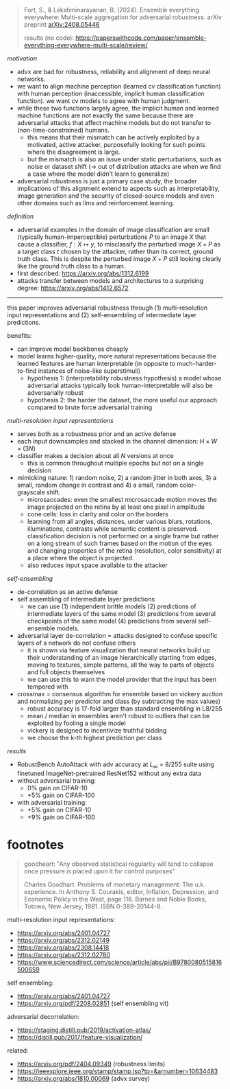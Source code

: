 > Fort, S., & Lakshminarayanan, B. (2024). Ensemble everything everywhere: Multi-scale aggregation for adversarial robustness. arXiv preprint [arXiv:2408.05446](https://arxiv.org/pdf/2408.05446)
> 
> results (no code): https://paperswithcode.com/paper/ensemble-everything-everywhere-multi-scale/review/

*motivation*

- advx are bad for robustness, reliability and alignment of deep neural networks.
- we want to align machine perception (learned cv classification function) with human perception (inaccessible, implicit human classification function). we want cv models to agree with human judgment.
- while these two functions largely agree, the implicit human and learned machine functions are not exactly the same because there are adversarial attacks that affect machine models but do not transfer to (non-time-constrained) humans.
	- this means that their mismatch can be actively exploited by a motivated, active attacker, purposefully looking for such points where the disagreement is large.
	- but the mismatch is also an issue under static perturbations, such as noise or dataset shift (→ out of distribution attacks are when we find a case where the model didn't learn to generalize)
- adversarial robustness is just a primary case study, the broader implications of this alignment extend to aspects such as interpretability, image generation and the security of closed-source models and even other domains such as llms and reinforcement learning.

*definition*

- adversarial examples in the domain of image classification are small (typically human-imperceptible) perturbations $P$ to an image $X$ that cause a classifier, $f: X \mapsto y$, to misclassify the perturbed image $X+P$ as a target class $t$ chosen by the attacker, rather than its correct, ground truth class. This is despite the perturbed image $X+P$ still looking clearly like the ground truth class to a human.
- first described: https://arxiv.org/abs/1312.6199
- attacks transfer between models and architectures to a surprising degree: https://arxiv.org/abs/1412.6572

---

this paper improves adversarial robustness through (1) multi-resolution input representations and (2) self-ensembling of intermediate layer predictions.

benefits:

- can improve model backbones cheaply
- model learns higher-quality, more natural representations because the learned features are human interpretable (in opposite to much-harder-to-find instances of noise-like superstimuli)
	- hypothesis 1: (interpretability robustness hypothesis) a model whose adversarial attacks typically look human-interpretable will also be adversarially robust
	- hypothesis 2: the harder the dataset, the more useful our approach compared to brute force adversarial training

*multi-resolution input representations*

- serves both as a robustness prior and an active defense
- each input downsamples and stacked in the channel dimension: $H \times W \times (3N)$
- classifier makes a decision about all $N$ versions at once
	- this is common throughout multiple epochs but not on a single decision
- mimicking nature: 1) random noise, 2) a random jitter in both axes, 3) a small, random change in contrast and 4) a small, random color-grayscale shift.
	- microsaccades: even the smallest microsaccade motion moves the image projected on the retina by at least one pixel in amplitude
	- cone cells: loss in clarity and color on the borders
	- learning from all angles, distances, under various blurs, rotations, illuminations, contrasts while semantic content is preserved. classification decision is not performed on a single frame but rather on a long stream of such frames based on the motion of the eyes and changing properties of the retina (resolution, color sensitivity) at a place where the object is projected.
	- also reduces input space available to the attacker

*self-ensembling*

- de-correlation as an active defense
- self assembling of intermediate layer predictions
	- we can use (1) independent brittle models (2) predictions of intermediate layers of the same model (3) predictions from several checkpoints of the same model (4) predictions from several self-ensemble models.
- adversarial layer de-correlation = attacks designed to confuse specific layers of a network do not confuse others
	- it is shown via feature visualization that neural networks build up their understanding of an image hierarchically starting from edges, moving to textures, simple patterns, all the way to parts of objects and full objects themselves
	- we can use this to warn the model provider that the input has been tempered with
- crossmax = consensus algorithm for ensemble based on vickery auction and normalizing per predictor and class (by subtracting the max values)
	- robust accuracy is 17-fold larger than standard ensembling in L8/255
	- mean / median in ensembles aren't robust to outliers that can be exploited by fooling a single model
	- vickery is designed to incentivize truthful bidding
	- we choose the k-th highest prediction per class

*results*

- RobustBench AutoAttack with adv accuracy at $L_\infty$ = 8/255 suite using finetuned ImageNet-pretrained ResNet152 without any extra data
- without adversarial training:
	- 0% gain on CIFAR-10
	- +5% gain on CIFAR-100
- with adversarial training:
	- +5% gain on CIFAR-10
	- +9% gain on CIFAR-100

# footnotes

> goodheart: "Any observed statistical regularity will tend to collapse once pressure is placed upon it for control purposes"
> 
> Charles Goodhart. Problems of monetary management: The u.k. experience. In Anthony S. Courakis, editor, Inflation, Depression, and Economic Policy in the West, page 116. Barnes and Noble Books, Totowa, New Jersey, 1981. ISBN 0-389-20144-8.

multi-resolution input representations:

- https://arxiv.org/abs/2401.04727
- https://arxiv.org/abs/2312.02149
- https://arxiv.org/abs/2308.14418
- https://arxiv.org/abs/2312.02780
- https://www.sciencedirect.com/science/article/abs/pii/B9780080515816500659

self ensembling:

- https://arxiv.org/abs/2401.04727
- https://arxiv.org/pdf/2208.02851 (self ensembling vit)

adversarial decorrelation:

- https://staging.distill.pub/2019/activation-atlas/
- https://distill.pub/2017/feature-visualization/

related:

- https://arxiv.org/pdf/2404.09349 (robustness limits)
- https://ieeexplore.ieee.org/stamp/stamp.jsp?tp=&arnumber=10634483
- https://arxiv.org/abs/1810.00069 (advx survey)
